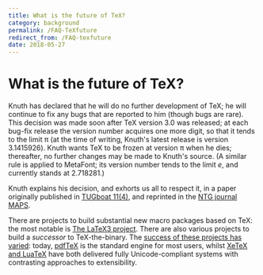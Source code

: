 ```yaml
---
title: What is the future of TeX?
category: background
permalink: /FAQ-TeXfuture
redirect_from: /FAQ-texfuture
date: 2018-05-27
---
```


# What is the future of TeX?

Knuth has declared that he will do no further development of TeX;
he will continue to fix any bugs that are reported to him (though
bugs are rare).  This decision was made soon after
TeX version&nbsp;3.0 was released; at each bug-fix release
the version number acquires one more digit, so that it tends to the
limit&nbsp;&pi; (at the time of writing, Knuth's latest release
is version 3.1415926).  Knuth wants TeX to be frozen at
version&nbsp;&pi; when he dies; thereafter, no further changes
may be made to Knuth's source.  (A similar rule is applied to MetaFont;
its version number tends to the limit&nbsp;_e_, and currently
stands at 2.718281.)

Knuth explains his decision, and exhorts us all to respect it, in a
paper originally published in 
[TUGboat 11(4)](https://tug.org/TUGboat/Articles/tb11-4/tb30knut.pdf),
and reprinted in the 
[NTG journal MAPS](http://www.ntg.nl/maps/pdf/5_34.pdf).

There are projects
to build substantial new macro packages based on TeX: the most notable is
[The LaTeX3 project](/FAQ-LaTeX3).  There are
also various projects to build a _successor_ to TeX-the-binary.
The [success of these projects has varied](/FAQ-enginedev):
today, [pdfTeX](/FAQ-pdftex) is the standard engine for most users,
whilst [XeTeX and LuaTeX](/FAQ-xetex-luatex) have both delivered
fully Unicode-compliant systems with contrasting approaches to
extensibility.

